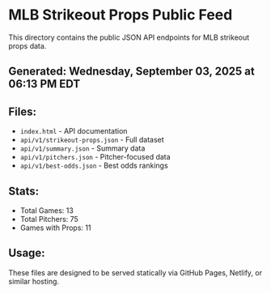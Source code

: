# MLB Strikeout Props Public Feed

This directory contains the public JSON API endpoints for MLB strikeout props data.

## Generated: Wednesday, September 03, 2025 at 06:13 PM EDT

## Files:
- `index.html` - API documentation
- `api/v1/strikeout-props.json` - Full dataset
- `api/v1/summary.json` - Summary data
- `api/v1/pitchers.json` - Pitcher-focused data  
- `api/v1/best-odds.json` - Best odds rankings

## Stats:
- Total Games: 13
- Total Pitchers: 75
- Games with Props: 11

## Usage:
These files are designed to be served statically via GitHub Pages, Netlify, or similar hosting.
